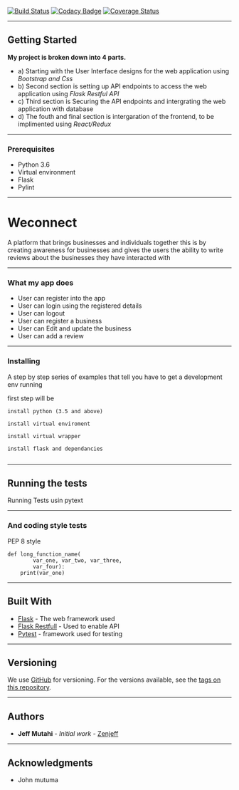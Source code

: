 [![Build Status](https://travis-ci.org/zenjutahi/WeConnect3-db.svg?branch=master)](https://travis-ci.org/zenjutahi/WeConnect3-db)
[![Codacy Badge](https://api.codacy.com/project/badge/Grade/028dfff430134ddab3452cb8c1bcae28)](https://www.codacy.com/app/zenjutahi/WeConnect_Challenge3?utm_source=github.com&amp;utm_medium=referral&amp;utm_content=zenjutahi/WeConnect_Challenge3&amp;utm_campaign=Badge_Grade)
[![Coverage Status](https://coveralls.io/repos/github/zenjutahi/WeConnect_Challenge3/badge.svg?branch=master)](https://coveralls.io/github/zenjutahi/WeConnect_Challenge3?branch=master)
____
## Getting Started
**My project is broken down into 4 parts.**
* a) Starting with the User Interface designs for the web application using _Bootstrap and Css_
* b) Second section is setting up API endpoints to access the web application using _Flask Restful API_
* c) Third section is Securing the API endpoints and intergrating the web application with database
* d) The fouth and final section is intergaration of the frontend, to be implimented using _React/Redux_
____
### Prerequisites
* Python 3.6
* Virtual environment
* Flask
* Pylint
____
# Weconnect
 A platform that brings businesses and individuals together this is by creating awareness for businesses and gives the users the ability to write reviews about the businesses they have interacted with

____
### What my app does
* User can register into the app
* User can login using the registered details
* User can logout
* User can register a business
* User can Edit and update the business
* User can add a review

____
### Installing

A step by step series of examples that tell you have to get a development env running

first step will be
```
install python (3.5 and above)

install virtual enviroment

install virtual wrapper

install flask and dependancies


```
____
## Running the tests

Running Tests usin pytext

____
### And coding style tests

PEP 8 style

```
def long_function_name(
        var_one, var_two, var_three,
        var_four):
    print(var_one)

```

____
## Built With

* [Flask](http://flask.pocoo.org/) - The web framework used
* [Flask Restfull](https://flask-restful.readthedocs.io/en/latest/) - Used to enable API
* [Pytest](https://docs.pytest.org/en/latest/) - framework used for testing
____
## Versioning

We use [GitHub](https://github.com/) for versioning. For the versions available, see the [tags on this repository](https://github.com/zenjutahi/Weconnect/).
____
## Authors

* **Jeff Mutahi** - *Initial work* - [Zenjeff](https://github.com/zenjutahi)

____
## Acknowledgments

* John mutuma

